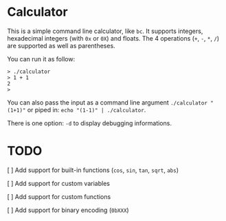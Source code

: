 # Calculator
This is a simple command line calculator, like `bc`. It supports integers, hexadecimal integers (with `0x` or `0X`) and floats.
The 4 operations (`+`, `-`, `*`, `/`) are supported as well as parentheses.

You can run it as follow:
```shell
> ./calculator
> 1 + 1
2
>
```

You can also pass the input as a command line argument `./calculator "(1+1)"` or piped in: `echo "(1-1)" | ./calculator`.

There is one option: `-d` to display debugging informations.

# TODO
[ ] Add support for built-in functions (`cos`, `sin`, `tan`, `sqrt`, `abs`)

[ ] Add support for custom variables

[ ] Add support for custom functions

[ ] Add support for binary encoding (`0bXXX`)
